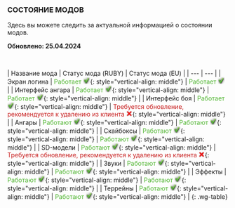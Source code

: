 ### СОСТОЯНИЕ МОДОВ

Здесь вы можете следить за актуальной информацией о состоянии модов.

**Обновлено: 25.04.2024**

<br>

| Название мода | Статус мода (RUBY) | Статус мода (EU) |
| --- | --- |
| Экран логина | <span style="color: #50b531">Работает</span> ![](/assets/img/table/check_green.png){: style="vertical-align: middle"} | <span style="color: #50b531">Работает</span> ![](/assets/img/table/check_green.png)  |
| Интерфейс ангара | <span style="color: #50b531">Работает</span> ![](/assets/img/table/check_green.png){: style="vertical-align: middle"}  | <span style="color: #50b531">Работает</span> ![](/assets/img/table/check_green.png){: style="vertical-align: middle"}  |
| Интерфейс боя | <span style="color: #50b531">Работает</span> ![](/assets/img/table/check_green.png){: style="vertical-align: middle"}  | <span style="color: #c71d1d">Требуется обновление, рекомендуется к удалению из клиента</span> ![](/assets/img/table/icon_cross.png){: style="vertical-align: middle"}  |
| Ангары | <span style="color: #50b531">Работают</span> ![](/assets/img/table/check_green.png){: style="vertical-align: middle"} | <span style="color: #50b531">Работают</span> ![](/assets/img/table/check_green.png){: style="vertical-align: middle"} |
| Скайбоксы | <span style="color: #50b531">Работают</span> ![](/assets/img/table/check_green.png){: style="vertical-align: middle"} | <span style="color: #50b531">Работают</span> ![](/assets/img/table/check_green.png){: style="vertical-align: middle"} |
| SD-модели | <span style="color: #50b531">Работают</span> ![](/assets/img/table/check_green.png){: style="vertical-align: middle"} | <span style="color: #c71d1d">Требуется обновление, рекомендуется к удалению из клиента</span> ![](/assets/img/table/icon_cross.png){: style="vertical-align: middle"} |
| Звуки | <span style="color: #50b531">Работают</span> ![](/assets/img/table/check_green.png){: style="vertical-align: middle"} | <span style="color: #50b531">Работают</span> ![](/assets/img/table/check_green.png){: style="vertical-align: middle"} |
| Эффекты | <span style="color: #50b531">Работают</span> ![](/assets/img/table/check_green.png){: style="vertical-align: middle"} | <span style="color: #50b531">Работают</span> ![](/assets/img/table/check_green.png){: style="vertical-align: middle"} |
| Террейны | <span style="color: #50b531">Работают</span> ![](/assets/img/table/check_green.png){: style="vertical-align: middle"} | <span style="color: #50b531">Работают</span> ![](/assets/img/table/check_green.png){: style="vertical-align: middle"} |
{: .wg-table}